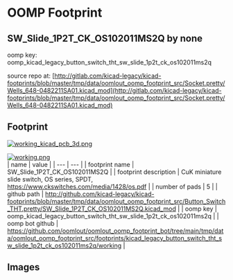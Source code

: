 # OOMP Footprint  
## SW_Slide_1P2T_CK_OS102011MS2Q  by none  
  
oomp key: oomp_kicad_legacy_button_switch_tht_sw_slide_1p2t_ck_os102011ms2q  
  
source repo at: [http://gitlab.com/kicad-legacy/kicad-footprints/blob/master/tmp/data/oomlout_oomp_footprint_src/Socket.pretty/Wells_648-0482211SA01.kicad_mod](http://gitlab.com/kicad-legacy/kicad-footprints/blob/master/tmp/data/oomlout_oomp_footprint_src/Socket.pretty/Wells_648-0482211SA01.kicad_mod)  
## Footprint  
  
[![working_kicad_pcb_3d.png](working_kicad_pcb_3d_600.png)](working_kicad_pcb_3d.png)  
  
[![working.png](working_600.png)](working.png)  
| name | value | 
| --- | --- | 
| footprint name | SW_Slide_1P2T_CK_OS102011MS2Q | 
| footprint description | CuK miniature slide switch, OS series, SPDT, https://www.ckswitches.com/media/1428/os.pdf | 
| number of pads | 5 | 
| github path | http://github.com/kicad-legacy/kicad-footprints/blob/master/tmp/data/oomlout_oomp_footprint_src/Button_Switch_THT.pretty/SW_Slide_1P2T_CK_OS102011MS2Q.kicad_mod | 
| oomp key | oomp_kicad_legacy_button_switch_tht_sw_slide_1p2t_ck_os102011ms2q | 
| oomp bot github | https://github.com/oomlout/oomlout_oomp_footprint_bot/tree/main/tmp/data/oomlout_oomp_footprint_src/footprints/kicad_legacy_button_switch_tht_sw_slide_1p2t_ck_os102011ms2q/working | 
## Images  
